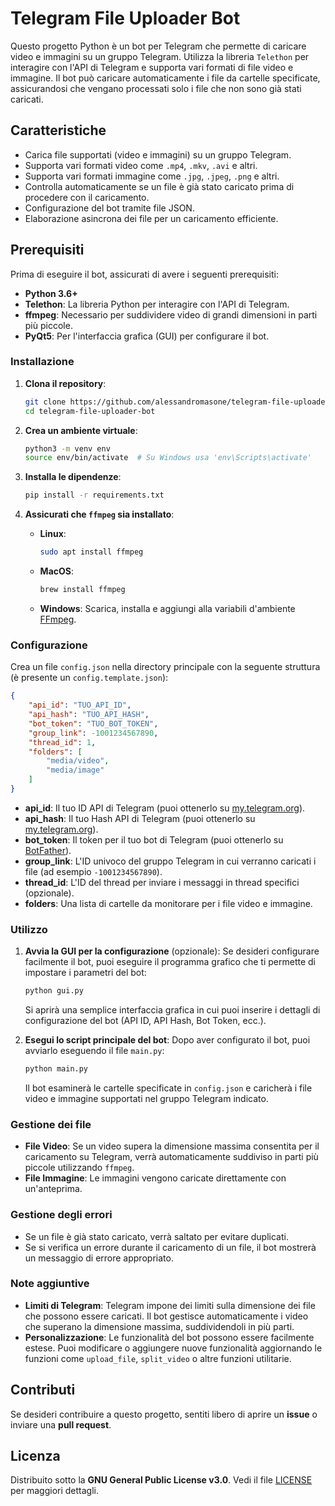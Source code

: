 # Telegram File Uploader Bot

Questo progetto Python è un bot per Telegram che permette di caricare video e immagini su un gruppo Telegram. Utilizza la libreria `Telethon` per interagire con l'API di Telegram e supporta vari formati di file video e immagine. Il bot può caricare automaticamente i file da cartelle specificate, assicurandosi che vengano processati solo i file che non sono già stati caricati.

## Caratteristiche
- Carica file supportati (video e immagini) su un gruppo Telegram.
- Supporta vari formati video come `.mp4`, `.mkv`, `.avi` e altri.
- Supporta vari formati immagine come `.jpg`, `.jpeg`, `.png` e altri.
- Controlla automaticamente se un file è già stato caricato prima di procedere con il caricamento.
- Configurazione del bot tramite file JSON.
- Elaborazione asincrona dei file per un caricamento efficiente.

## Prerequisiti

Prima di eseguire il bot, assicurati di avere i seguenti prerequisiti:
- **Python 3.6+**
- **Telethon**: La libreria Python per interagire con l'API di Telegram.
- **ffmpeg**: Necessario per suddividere video di grandi dimensioni in parti più piccole.
- **PyQt5**: Per l'interfaccia grafica (GUI) per configurare il bot.

### Installazione

1. **Clona il repository**:
    ```bash
    git clone https://github.com/alessandromasone/telegram-file-uploader-bot.git
    cd telegram-file-uploader-bot
    ```

2. **Crea un ambiente virtuale**:
    ```bash
    python3 -m venv env
    source env/bin/activate  # Su Windows usa 'env\Scripts\activate'
    ```

3. **Installa le dipendenze**:
    ```bash
    pip install -r requirements.txt
    ```

4. **Assicurati che `ffmpeg` sia installato**:
    - **Linux**: 
        ```bash
        sudo apt install ffmpeg
        ```
    - **MacOS**: 
        ```bash
        brew install ffmpeg
        ```
    - **Windows**: Scarica, installa e aggiungi alla variabili d'ambiente [FFmpeg](https://ffmpeg.org/download.html).

### Configurazione

Crea un file `config.json` nella directory principale con la seguente struttura (è presente un `config.template.json`):

```json
{
    "api_id": "TUO_API_ID",
    "api_hash": "TUO_API_HASH",
    "bot_token": "TUO_BOT_TOKEN",
    "group_link": -1001234567890,
    "thread_id": 1,
    "folders": [
        "media/video",
        "media/image"
    ]
}
```

- **api_id**: Il tuo ID API di Telegram (puoi ottenerlo su [my.telegram.org](https://my.telegram.org)).
- **api_hash**: Il tuo Hash API di Telegram (puoi ottenerlo su [my.telegram.org](https://my.telegram.org)).
- **bot_token**: Il token per il tuo bot di Telegram (puoi ottenerlo su [BotFather](https://core.telegram.org/bots#botfather)).
- **group_link**: L'ID univoco del gruppo Telegram in cui verranno caricati i file (ad esempio `-1001234567890`).
- **thread_id**: L'ID del thread per inviare i messaggi in thread specifici (opzionale).
- **folders**: Una lista di cartelle da monitorare per i file video e immagine.

### Utilizzo

1. **Avvia la GUI per la configurazione** (opzionale):
    Se desideri configurare facilmente il bot, puoi eseguire il programma grafico che ti permette di impostare i parametri del bot:

    ```bash
    python gui.py
    ```

    Si aprirà una semplice interfaccia grafica in cui puoi inserire i dettagli di configurazione del bot (API ID, API Hash, Bot Token, ecc.).

2. **Esegui lo script principale del bot**:
    Dopo aver configurato il bot, puoi avviarlo eseguendo il file `main.py`:

    ```bash
    python main.py
    ```

    Il bot esaminerà le cartelle specificate in `config.json` e caricherà i file video e immagine supportati nel gruppo Telegram indicato.

### Gestione dei file

- **File Video**: Se un video supera la dimensione massima consentita per il caricamento su Telegram, verrà automaticamente suddiviso in parti più piccole utilizzando `ffmpeg`.
- **File Immagine**: Le immagini vengono caricate direttamente con un'anteprima.

### Gestione degli errori
- Se un file è già stato caricato, verrà saltato per evitare duplicati.
- Se si verifica un errore durante il caricamento di un file, il bot mostrerà un messaggio di errore appropriato.

### Note aggiuntive

- **Limiti di Telegram**: Telegram impone dei limiti sulla dimensione dei file che possono essere caricati. Il bot gestisce automaticamente i video che superano la dimensione massima, suddividendoli in più parti.
- **Personalizzazione**: Le funzionalità del bot possono essere facilmente estese. Puoi modificare o aggiungere nuove funzionalità aggiornando le funzioni come `upload_file`, `split_video` o altre funzioni utilitarie.

## Contributi

Se desideri contribuire a questo progetto, sentiti libero di aprire un **issue** o inviare una **pull request**.

## Licenza

Distribuito sotto la **GNU General Public License v3.0**. Vedi il file [LICENSE](LICENSE) per maggiori dettagli.